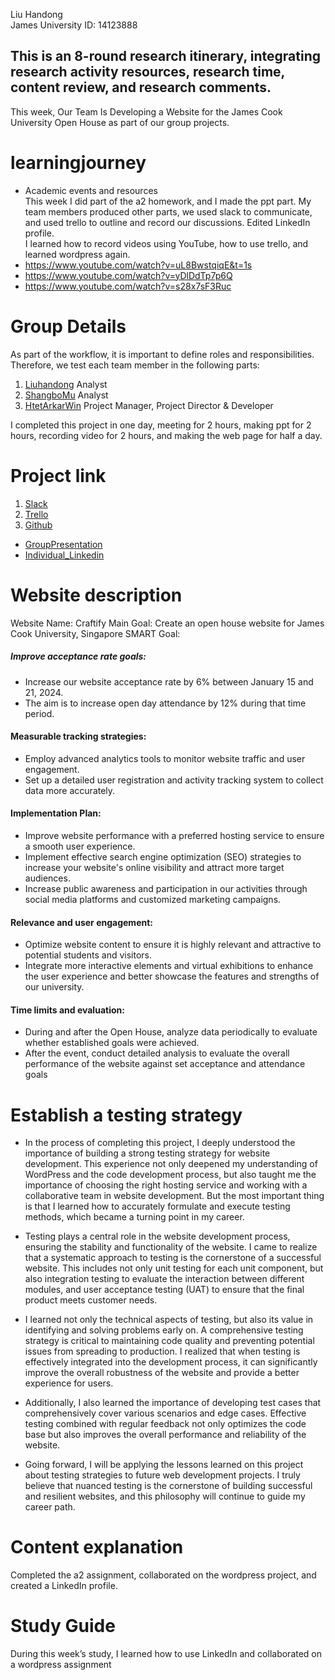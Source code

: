 Liu Handong   
James University ID: 14123888 

## This is an 8-round research itinerary, integrating research activity resources, research time, content review, and research comments.

This week, Our Team Is Developing a Website for the James Cook University Open House as part of our group projects.

# learningjourney
- Academic events and resources  
This week I did part of the a2 homework, and I made the ppt part. My team members produced other parts, we used slack to communicate, and used trello to outline and record our discussions. Edited LinkedIn profile.    
I learned how to record videos using YouTube, how to use trello, and learned wordpress again.
- https://www.youtube.com/watch?v=uL8BwstqiqE&t=1s
- https://www.youtube.com/watch?v=yDlDdTp7p6Q
- https://www.youtube.com/watch?v=s28x7sF3Ruc


# Group Details
As part of the workflow, it is important to define roles and responsibilities. Therefore, we test each team member in the following parts:  
1. [Liuhandong](https://www.linkedin.com/in/handong-liu-282989278/) Analyst
2. [ShangboMu](https://www.linkedin.com/in/shangbo-mu-337786273/) Analyst
3. [HtetArkarWin](https://www.linkedin.com/in/htet-arkar-win-5a89622a8/) Project Manager, Project Director & Developer
  
I completed this project in one day, meeting for 2 hours, making ppt for 2 hours, recording video for 2 hours, and making the web page for half a day.

# Project link
1. [Slack](https://app.slack.com/client/T0C3E7EP2/C06BC461687)
2. [Trello](https://trello.com/b/hiU0olrg/cp3402-g5-a2)
3. [Github](https://github.com/cp3402-2023-team5)

- [GroupPresentation](https://docs.google.com/presentation/d/1QDD82q9JS_M6Bi8g8JGSCa6uZXECRyoaqPgjwZOyML8/edit#slide=id.g2ae178b0d10_0_56)  
- [Individual_Linkedin](https://www.linkedin.com/in/handong-liu-282989278/details/projects/)

# Website description
Website Name: Craftify Main Goal: Create an open house website for James Cook University, Singapore SMART Goal:  

##### Improve acceptance rate goals:

- Increase our website acceptance rate by 6% between January 15 and 21, 2024.
- The aim is to increase open day attendance by 12% during that time period.
#### Measurable tracking strategies:

- Employ advanced analytics tools to monitor website traffic and user engagement.
- Set up a detailed user registration and activity tracking system to collect data more accurately.
#### Implementation Plan:

- Improve website performance with a preferred hosting service to ensure a smooth user experience.
- Implement effective search engine optimization (SEO) strategies to increase your website's online visibility and attract more target audiences.
- Increase public awareness and participation in our activities through social media platforms and customized marketing campaigns.
#### Relevance and user engagement:

- Optimize website content to ensure it is highly relevant and attractive to potential students and visitors.
- Integrate more interactive elements and virtual exhibitions to enhance the user experience and better showcase the features and strengths of our university.
#### Time limits and evaluation:

- During and after the Open House, analyze data periodically to evaluate whether established goals were achieved.
- After the event, conduct detailed analysis to evaluate the overall performance of the website against set acceptance and attendance goals

# Establish a testing strategy

- In the process of completing this project, I deeply understood the importance of building a strong testing strategy for website development. This experience not only deepened my understanding of WordPress and the code development process, but also taught me the importance of choosing the right hosting service and working with a collaborative team in website development. But the most important thing is that I learned how to accurately formulate and execute testing methods, which became a turning point in my career.

- Testing plays a central role in the website development process, ensuring the stability and functionality of the website. I came to realize that a systematic approach to testing is the cornerstone of a successful website. This includes not only unit testing for each unit component, but also integration testing to evaluate the interaction between different modules, and user acceptance testing (UAT) to ensure that the final product meets customer needs.

- I learned not only the technical aspects of testing, but also its value in identifying and solving problems early on. A comprehensive testing strategy is critical to maintaining code quality and preventing potential issues from spreading to production. I realized that when testing is effectively integrated into the development process, it can significantly improve the overall robustness of the website and provide a better experience for users.

- Additionally, I also learned the importance of developing test cases that comprehensively cover various scenarios and edge cases. Effective testing combined with regular feedback not only optimizes the code base but also improves the overall performance and reliability of the website.

- Going forward, I will be applying the lessons learned on this project about testing strategies to future web development projects. I truly believe that nuanced testing is the cornerstone of building successful and resilient websites, and this philosophy will continue to guide my career path.

# Content explanation
Completed the a2 assignment, collaborated on the wordpress project, and created a LinkedIn profile.

# Study Guide
During this week’s study, I learned how to use LinkedIn and collaborated on a wordpress assignment